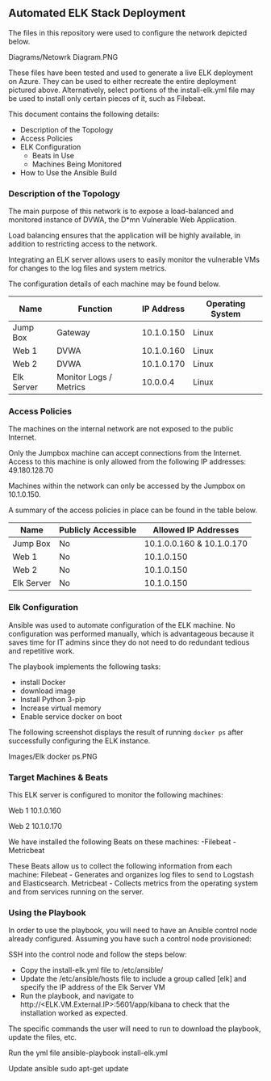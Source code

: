 ## Automated ELK Stack Deployment

The files in this repository were used to configure the network depicted below.

Diagrams/Netowrk Diagram.PNG

These files have been tested and used to generate a live ELK deployment on Azure. They can be used to either recreate the entire deployment pictured above. Alternatively, select portions of the install-elk.yml file may be used to install only certain pieces of it, such as Filebeat.

This document contains the following details:
- Description of the Topology
- Access Policies
- ELK Configuration
  - Beats in Use
  - Machines Being Monitored
- How to Use the Ansible Build


### Description of the Topology

The main purpose of this network is to expose a load-balanced and monitored instance of DVWA, the D*mn Vulnerable Web Application.

Load balancing ensures that the application will be highly available, in addition to restricting access to the network.

Integrating an ELK server allows users to easily monitor the vulnerable VMs for changes to the log files and system metrics.

The configuration details of each machine may be found below.


| Name       | Function               | IP Address | Operating System |
|------------|------------------------|------------|------------------|
| Jump Box   | Gateway                | 10.1.0.150 | Linux            |
| Web 1      | DVWA                   | 10.1.0.160 | Linux            |
| Web 2      | DVWA                   | 10.1.0.170 | Linux            |
| Elk Server | Monitor Logs / Metrics | 10.0.0.4   | Linux            |



### Access Policies

The machines on the internal network are not exposed to the public Internet. 

Only the Jumpbox machine can accept connections from the Internet. Access to this machine is only allowed from the following IP addresses: 49.180.128.70

Machines within the network can only be accessed by the Jumpbox on 10.1.0.150.

A summary of the access policies in place can be found in the table below.

| Name       | Publicly Accessible | Allowed IP Addresses      |
|------------|---------------------|---------------------------|
| Jump Box   | No                  | 10.1.0.0.160 & 10.1.0.170 |
| Web 1      | No                  | 10.1.0.150                |
| Web 2      | No                  | 10.1.0.150                |
| Elk Server | No                  | 10.1.0.150                |

### Elk Configuration

Ansible was used to automate configuration of the ELK machine. No configuration was performed manually, which is advantageous because it saves time for IT admins since they do not need to do redundant tedious and repetitive work.

The playbook implements the following tasks:
- install Docker
- download image
- Install Python 3-pip
- Increase virtual memory
- Enable service docker on boot

The following screenshot displays the result of running `docker ps` after successfully configuring the ELK instance.

Images/Elk docker ps.PNG

### Target Machines & Beats
This ELK server is configured to monitor the following machines:

Web 1
10.1.0.160

Web 2
10.1.0.170



We have installed the following Beats on these machines:
-Filebeat
-Metricbeat

These Beats allow us to collect the following information from each machine:
Filebeat - Generates and organizes log files to send to Logstash and Elasticsearch.
Metricbeat - Collects metrics from the operating system and from services running on the server.

### Using the Playbook
In order to use the playbook, you will need to have an Ansible control node already configured. Assuming you have such a control node provisioned: 

SSH into the control node and follow the steps below:
- Copy the install-elk.yml file to /etc/ansible/
- Update the /etc/ansible/hosts file to include a group called [elk] and specify the IP address of the Elk Server VM
- Run the playbook, and navigate to http://<ELK.VM.External.IP>:5601/app/kibana to check that the installation worked as expected.

The specific commands the user will need to run to download the playbook, update the files, etc.

Run the yml file
ansible-playbook install-elk.yml

Update ansible
sudo apt-get update
